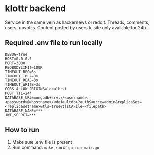 # klottr backend

Service in the same vein as hackernews or reddit. Threads, comments, users, upvotes. Content posted by users to site only available for 24h.

## Required .env file to run locally

```
DEBUG=true
HOST=0.0.0.0
PORT=3000
REQBODYLIMIT=100K
TIMEOUT_REQ=6s
TIMEOUT_IDLE=3s
TIMEOUT_READ=3s
TIMEOUT_WRITE=3s
CORS_ALLOW_ORIGINS=localhost
POST_TTL=24h
DATABASE_URL=mongodb+srv://<username>:<password>@<hostname>/<defaultdb>?authSource=admin&replicaSet=<replicasetname>&tls=true&tlsCAFile=<filepath>
DATABASE_NAME=***
JWT_SECRET=***
```

## How to run
1. Make sure .env file is present
2. Run command: ``make run`` or ``go run main.go``